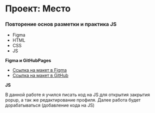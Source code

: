 # Проект: Место

### Повторение основ разметки и практика JS

* Figma
* HTML
* CSS
* JS

**Figma и GitHubPages**

* [Ссылка на макет в Figma](https://www.figma.com/file/2cn9N9jSkmxD84oJik7xL7/JavaScript.-Sprint-4?node-id=0%3A1)
* [Ссылка на макет в GitHub](https://elrokii.github.io/mesto/)

**JS**

В данной работе я учился писать код на JS для открытия закрытия popup, а так же редактирование профиля.
Далее работа будет дорабатываться (добавление кода на JS)
